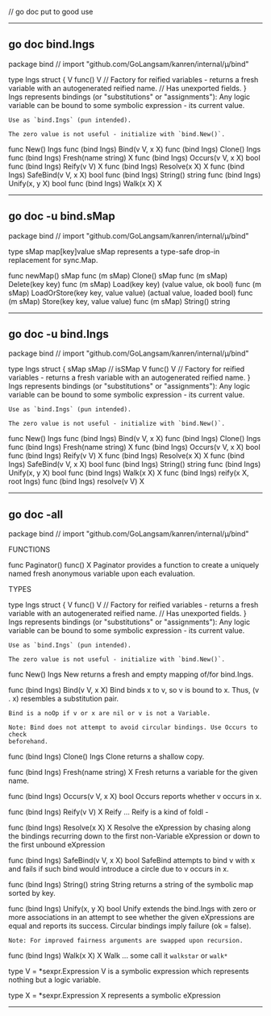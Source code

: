 // go doc put to good use

-------------------------------------------------------------------------------
## go doc    bind.Ings
package bind // import "github.com/GoLangsam/kanren/internal/µ/bind"

type Ings struct {
	V func() V // Factory for reified variables - returns a fresh variable with an autogenerated reified name.
	// Has unexported fields.
}
    Ings represents bindings (or "substitutions" or "assignments"): Any logic
    variable can be bound to some symbolic expression - its current value.

    Use as `bind.Ings` (pun intended).

    The zero value is not useful - initialize with `bind.New()`.

func New() Ings
func (bind Ings) Bind(v V, x X)
func (bind Ings) Clone() Ings
func (bind Ings) Fresh(name string) X
func (bind Ings) Occurs(v V, x X) bool
func (bind Ings) Reify(v V) X
func (bind Ings) Resolve(x X) X
func (bind Ings) SafeBind(v V, x X) bool
func (bind Ings) String() string
func (bind Ings) Unify(x, y X) bool
func (bind Ings) Walk(x X) X

-------------------------------------------------------------------------------
## go doc -u bind.sMap
package bind // import "github.com/GoLangsam/kanren/internal/µ/bind"

type sMap map[key]value
    sMap represents a type-safe drop-in replacement for sync.Map.

func newMap() sMap
func (m sMap) Clone() sMap
func (m sMap) Delete(key key)
func (m sMap) Load(key key) (value value, ok bool)
func (m sMap) LoadOrStore(key key, value value) (actual value, loaded bool)
func (m sMap) Store(key key, value value)
func (m sMap) String() string

-------------------------------------------------------------------------------
## go doc -u bind.Ings
package bind // import "github.com/GoLangsam/kanren/internal/µ/bind"

type Ings struct {
	sMap sMap     // isSMap
	V    func() V // Factory for reified variables - returns a fresh variable with an autogenerated reified name.
}
    Ings represents bindings (or "substitutions" or "assignments"): Any logic
    variable can be bound to some symbolic expression - its current value.

    Use as `bind.Ings` (pun intended).

    The zero value is not useful - initialize with `bind.New()`.

func New() Ings
func (bind Ings) Bind(v V, x X)
func (bind Ings) Clone() Ings
func (bind Ings) Fresh(name string) X
func (bind Ings) Occurs(v V, x X) bool
func (bind Ings) Reify(v V) X
func (bind Ings) Resolve(x X) X
func (bind Ings) SafeBind(v V, x X) bool
func (bind Ings) String() string
func (bind Ings) Unify(x, y X) bool
func (bind Ings) Walk(x X) X
func (bind Ings) reify(x X, root Ings)
func (bind Ings) resolve(v V) X

-------------------------------------------------------------------------------
## go doc -all

package bind // import "github.com/GoLangsam/kanren/internal/µ/bind"


FUNCTIONS

func Paginator() func() X
    Paginator provides a function to create a uniquely named fresh anonymous
    variable upon each evaluation.


TYPES

type Ings struct {
	V func() V // Factory for reified variables - returns a fresh variable with an autogenerated reified name.
	// Has unexported fields.
}
    Ings represents bindings (or "substitutions" or "assignments"): Any logic
    variable can be bound to some symbolic expression - its current value.

    Use as `bind.Ings` (pun intended).

    The zero value is not useful - initialize with `bind.New()`.

func New() Ings
    New returns a fresh and empty mapping of/for bind.Ings.

func (bind Ings) Bind(v V, x X)
    Bind binds x to v, so v is bound to x. Thus, (v . x) resembles a
    substitution pair.

    Bind is a noOp if v or x are nil or v is not a Variable.

    Note: Bind does not attempt to avoid circular bindings. Use Occurs to check
    beforehand.

func (bind Ings) Clone() Ings
    Clone returns a shallow copy.

func (bind Ings) Fresh(name string) X
    Fresh returns a variable for the given name.

func (bind Ings) Occurs(v V, x X) bool
    Occurs reports whether v occurs in x.

func (bind Ings) Reify(v V) X
    Reify ... Reify is a kind of foldl -

func (bind Ings) Resolve(x X) X
    Resolve the eXpression by chasing along the bindings recurring down to the
    first non-Variable eXpression or down to the first unbound eXpression

func (bind Ings) SafeBind(v V, x X) bool
    SafeBind attempts to bind v with x and fails if such bind would introduce a
    circle due to v occurs in x.

func (bind Ings) String() string
    String returns a string of the symbolic map sorted by key.

func (bind Ings) Unify(x, y X) bool
    Unify extends the bind.Ings with zero or more associations in an attempt to
    see whether the given eXpressions are equal and reports its success.
    Circular bindings imply failure (ok = false).

    Note: For improved fairness arguments are swapped upon recursion.

func (bind Ings) Walk(x X) X
    Walk ... some call it `walkstar` or `walk*`

type V = *sexpr.Expression
    V is a symbolic expression which represents nothing but a logic variable.

type X = *sexpr.Expression
    X represents a symbolic eXpression


-------------------------------------------------------------------------------
